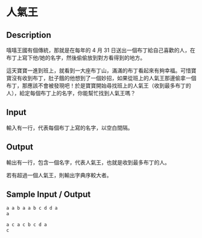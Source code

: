 # 人氣王

## Description

嘻嘻王國有個傳統，那就是在每年的 4 月 31 日送出一個布丁給自己喜歡的人，在布丁上寫下他/她的名字，然後偷偷放到對方看得到的地方。

這天寶寶一進到班上，就看到一大座布丁山，滿滿的布丁看起來有夠幸福。可惜寶寶沒有收到布丁，肚子餓的他想到了一個妙招，如果從班上的人氣王那邊偷拿一個布丁，那應該不會被發現吧！於是寶寶開始尋找班上的人氣王（收到最多布丁的人），給定每個布丁上的名字，你能幫忙找到人氣王嗎？

## Input

輸入有一行，代表每個布丁上寫的名字，以空白間隔。

## Output

輸出有一行，包含一個名字，代表人氣王，也就是收到最多布丁的人。

若有超過一個人氣王，則輸出字典序較大者。

## Sample Input / Output

```py
a a b a a b c d d a
a
```
```py
a c a c b c d a
c
```
